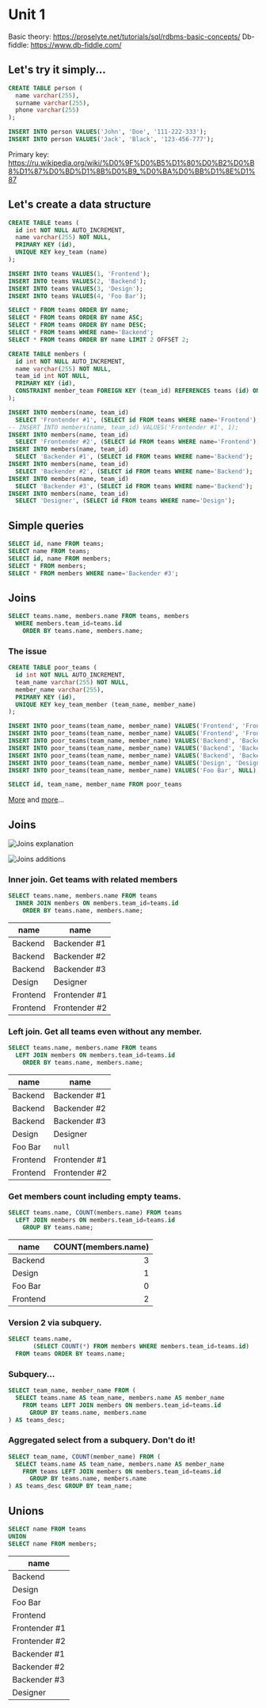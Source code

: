 # Unit 1


Basic theory: https://proselyte.net/tutorials/sql/rdbms-basic-concepts/
Db-fiddle: https://www.db-fiddle.com/


## Let's try it simply...

```sql
CREATE TABLE person (
  name varchar(255),
  surname varchar(255),
  phone varchar(255)
);

INSERT INTO person VALUES('John', 'Doe', '111-222-333');
INSERT INTO person VALUES('Jack', 'Black', '123-456-777');
```

Primary key: https://ru.wikipedia.org/wiki/%D0%9F%D0%B5%D1%80%D0%B2%D0%B8%D1%87%D0%BD%D1%8B%D0%B9_%D0%BA%D0%BB%D1%8E%D1%87


## Let's create a data structure

```sql
CREATE TABLE teams (
  id int NOT NULL AUTO_INCREMENT,
  name varchar(255) NOT NULL,
  PRIMARY KEY (id),
  UNIQUE KEY key_team (name)
);

INSERT INTO teams VALUES(1, 'Frontend');
INSERT INTO teams VALUES(2, 'Backend');
INSERT INTO teams VALUES(3, 'Design');
INSERT INTO teams VALUES(4, 'Foo Bar');

SELECT * FROM teams ORDER BY name;
SELECT * FROM teams ORDER BY name ASC;
SELECT * FROM teams ORDER BY name DESC;
SELECT * FROM teams WHERE name='Backend';
SELECT * FROM teams ORDER BY name LIMIT 2 OFFSET 2;

CREATE TABLE members (
  id int NOT NULL AUTO_INCREMENT,
  name varchar(255) NOT NULL,
  team_id int NOT NULL,
  PRIMARY KEY (id),
  CONSTRAINT member_team FOREIGN KEY (team_id) REFERENCES teams (id) ON DELETE CASCADE
);

INSERT INTO members(name, team_id)
  SELECT 'Frontender #1', (SELECT id FROM teams WHERE name='Frontend');
-- INSERT INTO members(name, team_id) VALUES('Frontender #1', 1);
INSERT INTO members(name, team_id)
  SELECT 'Frontender #2', (SELECT id FROM teams WHERE name='Frontend');
INSERT INTO members(name, team_id)
  SELECT 'Backender #1', (SELECT id FROM teams WHERE name='Backend');
INSERT INTO members(name, team_id)
  SELECT 'Backender #2', (SELECT id FROM teams WHERE name='Backend');
INSERT INTO members(name, team_id)
  SELECT 'Backender #3', (SELECT id FROM teams WHERE name='Backend');
INSERT INTO members(name, team_id)
  SELECT 'Designer', (SELECT id FROM teams WHERE name='Design');
```

## Simple queries

```sql
SELECT id, name FROM teams;
SELECT name FROM teams;
SELECT id, name FROM members;
SELECT * FROM members;
SELECT * FROM members WHERE name='Backender #3';
```

## Joins

```sql
SELECT teams.name, members.name FROM teams, members
  WHERE members.team_id=teams.id
    ORDER BY teams.name, members.name;
```

### The issue

```sql
CREATE TABLE poor_teams (
  id int NOT NULL AUTO_INCREMENT,
  team_name varchar(255) NOT NULL,
  member_name varchar(255),
  PRIMARY KEY (id),
  UNIQUE KEY key_team_member (team_name, member_name)
);

INSERT INTO poor_teams(team_name, member_name) VALUES('Frontend', 'Frontender #1');
INSERT INTO poor_teams(team_name, member_name) VALUES('Frontend', 'Frontender #2');
INSERT INTO poor_teams(team_name, member_name) VALUES('Backend', 'Backender #1');
INSERT INTO poor_teams(team_name, member_name) VALUES('Backend', 'Backender #2');
INSERT INTO poor_teams(team_name, member_name) VALUES('Backend', 'Backender #3');
INSERT INTO poor_teams(team_name, member_name) VALUES('Design', 'Designer');
INSERT INTO poor_teams(team_name, member_name) VALUES('Foo Bar', NULL);

SELECT id, team_name, member_name FROM poor_teams
```

[More](https://habr.com/ru/post/254773/) and [more](https://docs.microsoft.com/ru-ru/office/troubleshoot/access/database-normalization-description)...


## Joins

![Joins explanation](./Unit-1/sql_joins.png)

![Joins additions](./Unit-1/type-join.png)

### Inner join. Get teams with related members

```sql
SELECT teams.name, members.name FROM teams
  INNER JOIN members ON members.team_id=teams.id
    ORDER BY teams.name, members.name;
```

|name|name|
|--|--|
|Backend|Backender #1|
|Backend|Backender #2|
|Backend|Backender #3|
|Design|Designer|
|Frontend|Frontender #1|
|Frontend|Frontender #2|

### Left join. Get all teams even without any member.

```sql
SELECT teams.name, members.name FROM teams
  LEFT JOIN members ON members.team_id=teams.id
    ORDER BY teams.name, members.name;
```

|name|name|
|--|--|
|Backend|Backender #1|
|Backend|Backender #2|
|Backend|Backender #3|
|Design|Designer|
|Foo Bar|`null`|
|Frontend|Frontender #1|
|Frontend|Frontender #2|

### Get members count including empty teams.

```sql
SELECT teams.name, COUNT(members.name) FROM teams
  LEFT JOIN members ON members.team_id=teams.id
    GROUP BY teams.name;
```

|name|COUNT(members.name)|
|--|--:|
|Backend|3|
|Design|1|
|Foo Bar|0|
|Frontend|2|

### Version 2 via subquery.

```sql
SELECT teams.name,
       (SELECT COUNT(*) FROM members WHERE members.team_id=teams.id)
  FROM teams ORDER BY teams.name;
```

### Subquery...

```sql
SELECT team_name, member_name FROM (
  SELECT teams.name AS team_name, members.name AS member_name
    FROM teams LEFT JOIN members ON members.team_id=teams.id
      GROUP BY teams.name, members.name
) AS teams_desc;
```

### Aggregated select from a subquery. Don't do it!

```sql
SELECT team_name, COUNT(member_name) FROM (
  SELECT teams.name AS team_name, members.name AS member_name
    FROM teams LEFT JOIN members ON members.team_id=teams.id
      GROUP BY teams.name, members.name
) AS teams_desc GROUP BY team_name;
```

## Unions

```sql
SELECT name FROM teams
UNION
SELECT name FROM members;
```

|name|
|--|
|Backend|
|Design|
|Foo Bar|
|Frontend|
|Frontender #1|
|Frontender #2|
|Backender #1|
|Backender #2|
|Backender #3|
|Designer|
